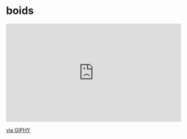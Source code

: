 # boids

<iframe src="https://giphy.com/embed/iGvU1YIlKaXw0UgyFv" width="480" height="270" frameBorder="0" class="giphy-embed" allowFullScreen></iframe><p><a href="https://giphy.com/gifs/iGvU1YIlKaXw0UgyFv">via GIPHY</a></p>
